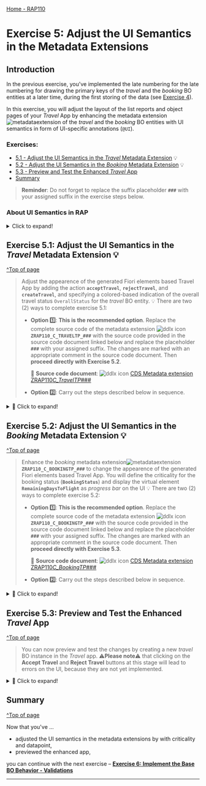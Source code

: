 [Home - RAP110](../../README.md)

# Exercise 5: Adjust the UI Semantics in the Metadata Extensions

## Introduction

In the previous exercise, you've implemented the late numbering for the late numbering for drawing the primary keys of the _travel_ and the _booking_ BO entities at a later time, during the first storing of the data (see [Exercise 4](../ex04/README.md)).

In this exercise, you will adjust the layout of the list reports and object pages of your _Travel_ App by enhancing the metadata extension ![metadataextension](../images/adt_ddlx.png) of the _travel_ and the _booking_ BO entities with UI semantics in form of UI-specific annotations (`@UI`).

### Exercises:

- [5.1 - Adjust the UI Semantics in the _Travel_ Metadata Extension](#exercise-51-adjust-the-ui-semantics-in-the-travel-metadata-extension-) 💡
- [5.2 - Adjust the UI Semantics in the _Booking_ Metadata Extension](#exercise-52-adjust-the-ui-semantics-in-the-booking-metadata-extension-) 💡
- [5.3 - Preview and Test the Enhanced _Travel_ App](#exercise-53-preview-and-test-the-enhanced-travel-app)
- [Summary](#summary)

> **Reminder**: Do not forget to replace the suffix placeholder **`###`** with your assigned suffix in the exercise steps below.

### About UI Semantics in RAP

<details> 
  <summary>Click to expand!</summary>

#### Develop UI Semantics

> UI-specific CDS annotations can be used to solve the most common UI layout tasks in SAP Fiori elements apps built with RAP.
>
> **Read more**: [Develop UI Specifics](https://help.sap.com/docs/btp/sap-abap-restful-application-programming-model/develop-ui-specifics)

#### UI Annotations

> UI annotations represent semantic views on business data through the use of specific patterns that are independent of UI technologies. They can be defined either in the ABAP system using UI-specific ABAP CDS annotations or in the SAP Fiori tools.
>
> **Read more**: [All CDS Annotations](https://help.sap.com/docs/btp/sap-abap-restful-application-programming-model/cds-annotations) | [UI Annotations](https://help.sap.com/docs/btp/sap-abap-restful-application-programming-model/ui-annotations)

#### About the SAP Fiori elements Feature Showcase App for RAP and ABAP CDS

> The SAP Fiori Elements Feature Showcase App for RAP provides a reference technical app that showcases the SAP Fiori Elements UI features which can be implemented using ABAP CDS annotations. The feature showcase app is developed using the ABAP RESTful Application Programming Model (RAP) for oData V4 and is transactional- and draft-enabled.
>
> **Read more**: [SAP Fiori elements Showcase App@SAP Blogs](https://blogs.sap.com/2022/12/19/the-sap-fiori-elements-feature-showcase-with-rap-and-abap-cds-annotations/) | [SAP Fiori elements Showcase App@GitHub](https://github.com/SAP-samples/abap-platform-fiori-feature-showcase)

</details>
  
## Exercise 5.1: Adjust the UI Semantics in the _Travel_ Metadata Extension 💡
[^Top of page](#)

> Adjust the appearence of the generated Fiori elements based Travel App by adding the action **`acceptTravel`**, **`rejectTravel`**, and **`createTravel`**, and specifying a colored-based indication of the overall travel status `OverallStatus` for the _travel_ BO entity.
> 💡 There are two (2) ways to complete exercise 5.1:
>
> - **Option 1️⃣**: **This is the recommended option**. Replace the complete source code of the metadata extension ![ddlx icon](../images/adt_ddlx.png)**`ZRAP110_C_TRAVELTP_###`** with the source code provided in the source code document linked below and replace the placeholder **`###`** with your assigned suffix. The changes are marked with an appropriate comment in the source code document.
>   Then **proceed directly with Exercise 5.2**.
>
>   📄 **Source code document**: ![ddlx icon](../images/adt_ddlx.png) [CDS Metadata extension ZRAP110*C_TravelTP*###](sources/EX05_DDLX_ZRAP110_C_TravelTP.txt)
>
> - **Option 2️⃣**: Carry out the steps described below in sequence.

<details>
  <summary>🔵 Click to expand!</summary>

1.  Open the CDS metadata extension of the projected _travel_ entity ![ddlx icon](../images/adt_ddlx.png)**`ZRAP110_C_TRAVELTP_###`**.

2.  Specify the appearance of both instance actions **`acceptTravel`** and **`rejectTravel`** on the list report and the object page of the _travel_ entity.

    For that, replace the annotation block placed before the element **`TravelID`** with the code snippet provided below as shown on the screenshot.

    ```ABAP
      @UI.lineItem: [
        { position: 10 , importance: #HIGH }
       ,{ type: #FOR_ACTION, dataAction: 'acceptTravel', label: 'Accept Travel' }
       ,{ type: #FOR_ACTION, dataAction: 'rejectTravel', label: 'Reject Travel' }
      ]
      @UI.identification: [
        { position: 10 , importance: #HIGH }
       ,{ type: #FOR_ACTION, dataAction: 'acceptTravel', label: 'Accept Travel' }  //added line
       ,{ type: #FOR_ACTION, dataAction: 'rejectTravel', label: 'Reject Travel' }  //added line
      ]
      @UI.selectionField: [ {
        position: 10
      } ]
    ```

    <img src="images/ex501.png" alt="Travel MDE" width="50%">

3.  Specify a color-based indicator for the overall status **`OverallStatus`** on the list report and the object page of the _travel_ entity instance. The criticality will be determined by the virtual element **`OverallStatusIndicator`**.

    For that, add the attribute **`criticality`** to the annotations `@UI.lineItem` and `@UI.identification` for the element **`OverallStatus`** as shown on the screenshot.

    ```ABAP
    , criticality: 'OverallStatusIndicator'
    ```

    <img src="images/ex502.png" alt="Travel MDE" width="50%">

4.  Save ![save icon](../images/adt_save.png) (**Ctrl+S**) and activate ![activate icon](../images/adt_activate.png) (**Ctrl+F3**) the changes.

</details>

## Exercise 5.2: Adjust the UI Semantics in the _Booking_ Metadata Extension 💡

[^Top of page](#)

> Enhance the _booking_ metadata extension![metadataextension](../images/adt_ddlx.png)**`ZRAP110_C_BOOKINGTP_###`** to change the appearence of the generated Fiori elements based Travel App. You will define the criticality for the booking status (**`BookingStatus`**) and display the virtual element **`RemainingDaysToFlight`** as _progress bar_ on the UI
> 💡 There are two (2) ways to complete exercise 5.2:
>
> - **Option 1️⃣**: **This is the recommended option**. Replace the complete source code of the metadata extension ![ddlx icon](../images/adt_ddlx.png)**`ZRAP110_C_BOOKINGTP_###`** with the source code provided in the source code document linked below and replace the placeholder **`###`** with your assigned suffix. The changes are marked with an appropriate comment in the source code document. Then **proceed directly with Exercise 5.3**.
>
>   📄 **Source code document**: ![ddlx icon](../images/adt_ddlx.png) [CDS Metadata extension ZRAP110*C_BookingTP*###](sources/EX05_DDLX_ZRAP110_C_BookingTP.txt)
>
> - **Option 2️⃣**: Carry out the steps described below in sequence.

 <details>
  <summary>🔵 Click to expand!</summary>

1.  Open the CDS metadata extension ![ddlx icon](../images/adt_ddlx.png)**`ZRAP110_C_BOOKINGTP_###`**.

2.  Specify the virtual element **`BookingStatusIndicator`** as criticality for the booking status by adding the attribute **`criticality`** to the element annotations `@UI.lineItem` and `@UI.identification` for the element `BookingStatus` as shown on the screenshot.

    ```ABAP
    ,criticality: 'BookingStatusIndicator'
    ```

    <img src="images/ex504.png" alt="Booking MDE" width="100%">

3.  Add the virtual element **`RemainingDaysToFlight`** to the list report and the object page, and specify its visualization as _progress bar_ using the annotation **`@UI.dataPoint`**. The virtual elements **`DaysToFlightIndicator`** and **`InitialDaysToFlight`** are respectively specified as its `criticality` and `targetValue`.

    Insert the code snippet below to the metadata extension after the element **`BookingStatus`** as shown on the screenshot.

    ```ABAP
    @UI: {
     dataPoint: { title: 'Days to Flight Indicator',
                  criticality: 'DaysToFlightIndicator',
                  targetValue: #(InitialDaysToFlight),
                  visualization: #PROGRESS  },
    lineItem:       [{ type: #AS_DATAPOINT, position: 110, importance: #HIGH}],
    identification: [{ type: #AS_DATAPOINT, position: 110 }]  }
    RemainingDaysToFlight;
    ```

    <img src="images/ex505.png" alt="Booking MDE" width="100%">

4.  Save ![save icon](../images/adt_save.png) (**Ctrl+S**) and activate ![activate icon](../images/adt_activate.png) (**Ctrl+F3**) the changes.

</details>

## Exercise 5.3: Preview and Test the Enhanced _Travel_ App

[^Top of page](#)

> You can now preview and test the changes by creating a new _travel_ BO instance in the _Travel_ app.
> ⚠**Please note**⚠ that clicking on the **Accept Travel** and **Reject Travel** buttons at this stage will lead to errors on the UI, because they are not yet implemented.

 <details>
  <summary>🔵 Click to expand!</summary>

1. Refresh your application in the browser using **F5** if the browser is still open -
   or go to your service binding ![srvb icon](../images/adt_srvb.png)**`ZRAP110_UI_TRAVEL_O4_###`** and start the Fiori elements App preview for the **`Travel`** entity set.

    <img src="images/ex510.png" alt="Booking MDE" width="100%">

  </details>

## Summary

[^Top of page](#)

Now that you've ...

- adjusted the UI semantics in the metadata extensions by with criticality and datapoint,
- previewed the enhanced app,

you can continue with the next exercise – **[Exercise 6: Implement the Base BO Behavior - Validations](../ex06/README.md)**

---
